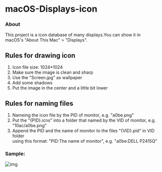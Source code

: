 # macOS-Displays-icon
### About
This project is a icon database of many displays.You can show it in macOS's "About This Mac" > "Displays". 

## Rules for drawing icon
1. Icon file size: 1024\*1024 
2. Make sure the image is clean and sharp
3. Use the "Screen.jpg" as wallpaper
4. Add some shadows
5. Put the image in the center and a little bit lower

## Rules for naming files
1. Nameing the icon file by the PID of monitor, e.g. "a0be.png"
2. Put the "{PID}.icns" into a folder that named by the VID of monitor, e.g. "10ac/a0be.png"
3. Append the PID and the name of monitor to the files "{VID}.pid" in VID folder  
  using this format: "PID:The name of monitor", e.g. "a0be:DELL P2415Q"

### Sample:
![img](https://raw.githubusercontent.com/lihaoyun6/macOS-Displays-icon/master/10ac/a0be.icns)
